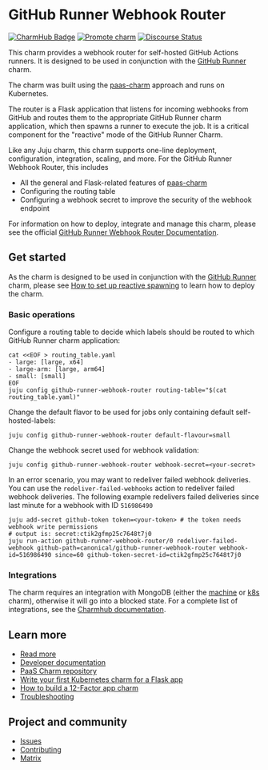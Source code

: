 # GitHub Runner Webhook Router
[![CharmHub Badge](https://charmhub.io/github-runner-webhook-router/badge.svg)](https://charmhub.io/github-runner-webhook-router)
[![Promote charm](https://github.com/canonical/github-runner-webhook-router/actions/workflows/promote_charm.yaml/badge.svg)](https://github.com/canonical/github-runner-webhook-router/actions/workflows/promote_charm.yaml)
[![Discourse Status](https://img.shields.io/discourse/status?server=https%3A%2F%2Fdiscourse.charmhub.io&style=flat&label=CharmHub%20Discourse)](https://discourse.charmhub.io)

This charm provides a webhook router for self-hosted GitHub Actions runners. 
It is designed to be used in conjunction with the [GitHub Runner](https://github.com/canonical/github-runner-operator) charm.

The charm was built using the [paas-charm](https://github.com/canonical/paas-charm)  approach and runs on Kubernetes.

The router is a Flask application that listens for incoming webhooks from GitHub and routes them 
to the appropriate GitHub Runner charm application, which then spawns a runner to execute the job.
It is a critical component for the "reactive" mode of the GitHub Runner Charm.

Like any Juju charm, this charm supports one-line deployment, configuration, integration, scaling, and more.
For the GitHub Runner Webhook Router, this includes

* All the general and Flask-related features of [paas-charm](https://github.com/canonical/paas-charm)
* Configuring the routing table
* Configuring a webhook secret to improve the security of the webhook endpoint

For information on how to deploy, integrate and manage this charm, please see the official
[GitHub Runner Webhook Router Documentation](https://charmhub.io/github-runner-webhook-router).

## Get started
As the charm is designed to be used in conjunction with the [GitHub Runner](https://github.com/canonical/github-runner-operator) charm,
please see [How to set up reactive spawning](https://charmhub.io/github-runner/docs/how-to-reactive) to learn how to deploy the charm.


### Basic operations

Configure a routing table to decide which labels should be routed to which GitHub Runner charm application:

```shell
cat <<EOF > routing_table.yaml
- large: [large, x64]
- large-arm: [large, arm64]
- small: [small]
EOF
juju config github-runner-webhook-router routing-table="$(cat routing_table.yaml)"
```

Change the default flavor to be used for jobs only containing default self-hosted-labels:

```shell
juju config github-runner-webhook-router default-flavour=small
```

Change the webhook secret used for webhook validation:

```shell
juju config github-runner-webhook-router webhook-secret=<your-secret>
```

In an error scenario, you may want to redeliver failed webhook deliveries. You can use
the `redeliver-failed-webhooks` action to redeliver failed webhook deliveries. The following 
example redelivers failed deliveries since last minute for a webhook with ID `516986490`

```shell
juju add-secret github-token token=<your-token> # the token needs webhook write permissions
# output is: secret:ctik2gfmp25c7648t7j0
juju run-action github-runner-webhook-router/0 redeliver-failed-webhook github-path=canonical/github-runner-webhook-router webhook-id=516986490 since=60 github-token-secret-id=ctik2gfmp25c7648t7j0
```

### Integrations

The charm requires an integration with MongoDB (either the [machine](https://charmhub.io/mongodb)
or [k8s](https://charmhub.io/mongodb-k8s) charm), otherwise it will go into a blocked state.
For a complete list of integrations, 
see the [Charmhub documentation](https://charmhub.io/github-runner-webhook-router/integrations).


## Learn more
* [Read more](https://charmhub.io/github-runner-webhook-router)
* [Developer documentation](https://github.com/canonical/github-runner-webhook-router/blob/main/CONTRIBUTING.md)
* [PaaS Charm repository](https://github.com/canonical/paas-charm)
* [Write your first Kubernetes charm for a Flask app](https://juju.is/docs/sdk/write-your-first-kubernetes-charm-for-a-flask-app)
* [How to build a 12-Factor app charm](https://juju.is/docs/sdk/build-a-12-factor-app-charm)
* [Troubleshooting](https://matrix.to/#/#12-factor-charms:ubuntu.com)

## Project and community
* [Issues](https://github.com/canonical/github-runner-operator/issues)
* [Contributing](https://charmhub.io/github-runner/docs/how-to-contribute)
* [Matrix](https://matrix.to/#/#charmhub-charmdev:ubuntu.com)

